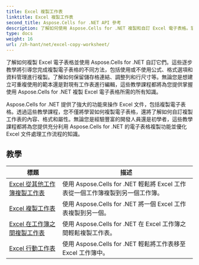 ```yaml
---
title: Excel 複製工作表
linktitle: Excel 複製工作表
second_title: Aspose.Cells for .NET API 參考
description: 了解如何使用 Aspose.Cells for .NET 複製和自訂 Excel 電子表格。掌握資料操作和格式化的詳細教學。
type: docs
weight: 16
url: /zh-hant/net/excel-copy-worksheet/
---
```

了解如何複製 Excel 電子表格並使用 Aspose.Cells for .NET 自訂它們。這些逐步教學將引導您完成複製電子表格的不同方法，包括使用或不使用公式、格式選項和資料管理進行複製。了解如何保留儲存格連結、調整列和行尺寸等。無論您是想建立可重複使用的範本還是對現有工作表進行編輯，這些教學課程都將為您提供掌握使用 Aspose.Cells for .NET 複製 Excel 電子表格所需的所有知識。

Aspose.Cells for .NET 提供了強大的功能來操作 Excel 文件，包括複製電子表格。透過這些教學課程，您不僅將學習如何複製電子表格，還將了解如何自訂複製工作表的內容、格式和屬性。無論您是經驗豐富的開發人員還是初學者，這些教學課程都將為您提供充分利用 Aspose.Cells for .NET 的電子表格複製功能並優化 Excel 文件處理工作流程的知識。

## 教學 
| 標題 | 描述 |
| --- | --- |
| [Excel 從其他工作簿複製工作表](./excel-copy-worksheet-from-other-workbook/) | 使用 Aspose.Cells for .NET 輕鬆將 Excel 工作表從一個工作簿複製到另一個工作簿。 |  
| [Excel 複製工作表](./excel-copy-worksheet/) | 使用 Aspose.Cells for .NET 將一個 Excel 工作表複製到另一個。 |  
| [Excel 在工作簿之間複製工作表](./excel-copy-worksheets-between-workbooks/) | 使用 Aspose.Cells for .NET 在 Excel 工作簿之間輕鬆複製工作表。 |  
| [Excel 行動工作表](./excel-move-worksheet/) | 使用 Aspose.Cells for .NET 輕鬆將工作表移至 Excel 工作簿中。 |  